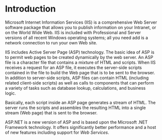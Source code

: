 <h1 class="heading"><span class="name">Introduction</span></h1>

Microsoft Internet Information Services (IIS) is a comprehensive Web Server software package that allows you to publish information on your Intranet, or on the World Wide Web. IIS is included with Professional and Server versions of all recent Windows operating systems; all you need add is a network connection to run your own Web site.

IIS includes Active Server Page (ASP) technology. The basic idea of ASP is to permit web pages to be created dynamically by the web server. An ASP file is a character file that contains a mixture of HTML and scripts. When IIS receives a request for an ASP file, it executes the server-side scripts contained in the file to build the Web page that is to be sent to the browser. In addition to server-side scripts, ASP files can contain HTML (including related client-side scripts) as well as calls to components that can perform a variety of tasks such as database lookup, calculations, and business logic.

Basically, each script inside an ASP page generates a stream of HTML. The server runs the scripts and assembles the resulting HTML into a single stream (Web page) that is sent to the browser.

ASP.NET is a new version of ASP and is based upon the Microsoft .NET Framework technology. It offers significantly better performance and a host of new features including support for *Web Services*.
